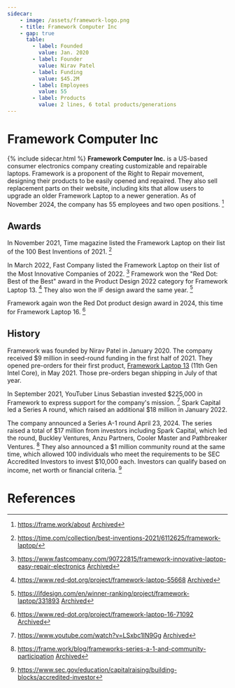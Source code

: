 ```yaml
---
sidecar:
    - image: /assets/framework-logo.png
    - title: Framework Computer Inc
    - gap: true
      table: 
        - label: Founded
          value: Jan. 2020
        - label: Founder
          value: Nirav Patel
        - label: Funding
          value: $45.2M
        - label: Employees
          value: 55
        - label: Products
          value: 2 lines, 6 total products/generations
---
```

# Framework Computer Inc
{% include sidecar.html %}
**Framework Computer Inc.** is a US-based consumer electronics company creating customizable and repairable laptops. Framework is a proponent of the Right to Repair movement, designing their products to be easily opened and repaired. They also sell replacement parts on their website, including kits that allow users to upgrade an older Framework Laptop to a newer generation. As of November 2024, the company has 55 employees and two open positions. [^9]

## Awards
In November 2021, Time magazine listed the Framework Laptop on their list of the 100 Best Inventions of 2021. [^1] 

In March 2022, Fast Company listed the Framework Laptop on their list of the Most Innovative Companies of 2022. [^2] Framework won the "Red Dot: Best of the Best" award in the Product Design 2022 category for Framework Laptop 13. [^6] They also won the IF design award the same year. [^7]

Framework again won the Red Dot product design award in 2024, this time for Framework Laptop 16. [^8]

## History
Framework was founded by Nirav Patel in January 2020. The company received $9 million in seed-round funding in the first half of 2021. They opened pre-orders for their first product, [Framework Laptop 13](/framework-laptop-13) (11th Gen Intel Core), in May 2021. Those pre-orders began shipping in July of that year.

In September 2021, YouTuber Linus Sebastian invested $225,000 in Framework to express support for the company's mission. [^3] Spark Capital led a Series A round, which raised an additional $18 million in January 2022.

The company announced a Series A-1 round April 23, 2024. The series raised a total of $17 million from investors including Spark Capital, which led the round, Buckley Ventures, Anzu Partners, Cooler Master and Pathbreaker Ventures. [^4] They also announced a $1 million community round at the same time, which allowed 100 individuals who meet the requirements to be SEC Accredited Investors to invest $10,000 each. Investors can qualify based on income, net worth or financial criteria. [^5]

# References
[^1]: <https://time.com/collection/best-inventions-2021/6112625/framework-laptop/>
[^2]: <https://www.fastcompany.com/90722815/framework-innovative-laptop-easy-repair-electronics> [Archived](http://web.archive.org/web/20241231011059/https://www.fastcompany.com/90722815/framework-innovative-laptop-easy-repair-electronics) 
[^3]: <https://www.youtube.com/watch?v=LSxbc1IN9Gg> [Archived](http://web.archive.org/web/20250110181002/https://www.youtube.com/watch?v=LSxbc1IN9Gg) 
[^4]: <https://frame.work/blog/frameworks-series-a-1-and-community-participation> [Archived](http://web.archive.org/web/20250110063741/https://frame.work/blog/frameworks-series-a-1-and-community-participation) 
[^5]: <https://www.sec.gov/education/capitalraising/building-blocks/accredited-investor>
[^6]: <https://www.red-dot.org/project/framework-laptop-55668> [Archived](http://web.archive.org/web/20250110050040/https://www.red-dot.org/project/framework-laptop-55668) 
[^7]: <https://ifdesign.com/en/winner-ranking/project/framework-laptop/331893> [Archived](http://web.archive.org/web/20250110050107/https://ifdesign.com/en/winner-ranking/project/framework-laptop/331893) 
[^8]: <https://www.red-dot.org/project/framework-laptop-16-71092> [Archived](http://web.archive.org/web/20250110050143/https://www.red-dot.org/project/framework-laptop-16-71092) 
[^9]: <https://frame.work/about> [Archived](http://web.archive.org/web/20250110051130/https://frame.work/about) 
